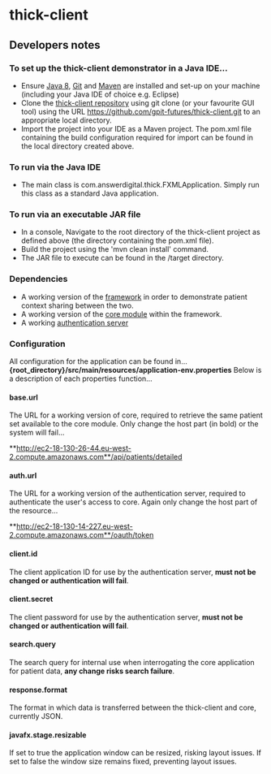 
# thick-client
## Developers notes
### To set up the thick-client demonstrator in a Java IDE...
- Ensure [Java 8](http://www.oracle.com/technetwork/java/javase/downloads/index.html), [Git](https://git-scm.com/downloads) and [Maven](https://maven.apache.org/download.cgi) are installed and set-up on your machine (including your Java IDE of choice e.g. Eclipse)
 - Clone the [thick-client repository](https://github.com/gpit-futures/thick-client.git) using git clone (or your favourite GUI tool) using the URL https://github.com/gpit-futures/thick-client.git to an appropriate local directory.
 - Import the project into your IDE as a Maven project.  The pom.xml file containing the build configuration required for import can be found in the local directory created above.
### To run via the Java IDE
 - The main class is com.answerdigital.thick.FXMLApplication.  Simply run this class as a standard Java application.
 ### To run via an executable JAR file
 - In a console, Navigate to the root directory of the thick-client project as defined above (the directory containing the pom.xml file).
 - Build the project using the 'mvn clean install' command.
 - The JAR file to execute can be found in the /target directory.
### Dependencies
- A working version of the [framework](https://github.com/gpit-futures/frame) in order to demonstrate patient context sharing between the two.
- A working version of the [core module](https://github.com/gpit-futures/pulse) within the framework.
- A working [authentication server](https://github.com/gpit-futures/auth-server)
### Configuration
All configuration for the application can be found in... **{root_directory}/src/main/resources/application-env.properties**
Below is a description of each properties function...

#### base.url
The URL for a working version of core, required to retrieve the same patient set available to the core module.  Only change the host part (in bold) or the system will fail...

**http://ec2-18-130-26-44.eu-west-2.compute.amazonaws.com**/api/patients/detailed
#### auth.url
The URL for a working version of the authentication server, required to authenticate the user's access to core.  Again only change the host part of the resource...

**http://ec2-18-130-14-227.eu-west-2.compute.amazonaws.com**/oauth/token

#### client.id
The client application ID for use by the authentication server, **must not be changed or authentication will fail**.
#### client.secret
The client password for use by the authentication server, **must not be changed or authentication will fail**.
#### search.query
The search query for internal use when interrogating the core application for patient data, **any change risks search failure**.
#### response.format
The format in which data is transferred between the thick-client and core, currently JSON.
#### javafx.stage.resizable
If set to true the application window can be resized, risking layout issues.  If set to false the window size remains fixed, preventing layout issues.
